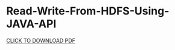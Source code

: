 # Read-Write-From-HDFS-Using-JAVA-API
[CLICK TO DOWNLOAD PDF](https://github.com/MouhtaramSoufiane/Read-Write-From-HDFS-Using-JAVA-API/files/12901031/READ.AND.WRITE.FROM.HDFS.USING.JAVA.API.pdf)
